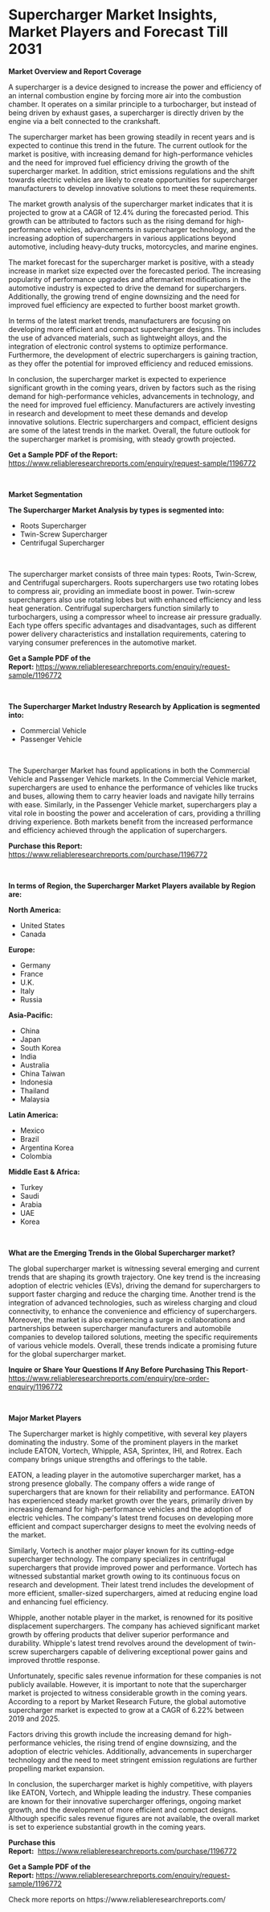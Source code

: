 <p><h1>Supercharger Market Insights, Market Players and Forecast Till 2031</h1></p><p><strong>Market Overview and Report Coverage</strong></p>
<p><p>A supercharger is a device designed to increase the power and efficiency of an internal combustion engine by forcing more air into the combustion chamber. It operates on a similar principle to a turbocharger, but instead of being driven by exhaust gases, a supercharger is directly driven by the engine via a belt connected to the crankshaft.</p><p>The supercharger market has been growing steadily in recent years and is expected to continue this trend in the future. The current outlook for the market is positive, with increasing demand for high-performance vehicles and the need for improved fuel efficiency driving the growth of the supercharger market. In addition, strict emissions regulations and the shift towards electric vehicles are likely to create opportunities for supercharger manufacturers to develop innovative solutions to meet these requirements.</p><p>The market growth analysis of the supercharger market indicates that it is projected to grow at a CAGR of 12.4% during the forecasted period. This growth can be attributed to factors such as the rising demand for high-performance vehicles, advancements in supercharger technology, and the increasing adoption of superchargers in various applications beyond automotive, including heavy-duty trucks, motorcycles, and marine engines.</p><p>The market forecast for the supercharger market is positive, with a steady increase in market size expected over the forecasted period. The increasing popularity of performance upgrades and aftermarket modifications in the automotive industry is expected to drive the demand for superchargers. Additionally, the growing trend of engine downsizing and the need for improved fuel efficiency are expected to further boost market growth.</p><p>In terms of the latest market trends, manufacturers are focusing on developing more efficient and compact supercharger designs. This includes the use of advanced materials, such as lightweight alloys, and the integration of electronic control systems to optimize performance. Furthermore, the development of electric superchargers is gaining traction, as they offer the potential for improved efficiency and reduced emissions.</p><p>In conclusion, the supercharger market is expected to experience significant growth in the coming years, driven by factors such as the rising demand for high-performance vehicles, advancements in technology, and the need for improved fuel efficiency. Manufacturers are actively investing in research and development to meet these demands and develop innovative solutions. Electric superchargers and compact, efficient designs are some of the latest trends in the market. Overall, the future outlook for the supercharger market is promising, with steady growth projected.</p></p>
<p><strong>Get a Sample PDF of the Report:</strong> <a href="https://www.reliableresearchreports.com/enquiry/request-sample/1196772">https://www.reliableresearchreports.com/enquiry/request-sample/1196772</a></p>
<p>&nbsp;</p>
<p><strong>Market Segmentation</strong></p>
<p><strong>The Supercharger Market Analysis by types is segmented into:</strong></p>
<p><ul><li>Roots Supercharger</li><li>Twin-Screw Supercharger</li><li>Centrifugal Supercharger</li></ul></p>
<p>&nbsp;</p>
<p><p>The supercharger market consists of three main types: Roots, Twin-Screw, and Centrifugal superchargers. Roots superchargers use two rotating lobes to compress air, providing an immediate boost in power. Twin-screw superchargers also use rotating lobes but with enhanced efficiency and less heat generation. Centrifugal superchargers function similarly to turbochargers, using a compressor wheel to increase air pressure gradually. Each type offers specific advantages and disadvantages, such as different power delivery characteristics and installation requirements, catering to varying consumer preferences in the automotive market.</p></p>
<p><strong>Get a Sample PDF of the Report:</strong>&nbsp;<a href="https://www.reliableresearchreports.com/enquiry/request-sample/1196772">https://www.reliableresearchreports.com/enquiry/request-sample/1196772</a></p>
<p>&nbsp;</p>
<p><strong>The Supercharger Market Industry Research by Application is segmented into:</strong></p>
<p><ul><li>Commercial Vehicle</li><li>Passenger Vehicle</li></ul></p>
<p>&nbsp;</p>
<p><p>The Supercharger Market has found applications in both the Commercial Vehicle and Passenger Vehicle markets. In the Commercial Vehicle market, superchargers are used to enhance the performance of vehicles like trucks and buses, allowing them to carry heavier loads and navigate hilly terrains with ease. Similarly, in the Passenger Vehicle market, superchargers play a vital role in boosting the power and acceleration of cars, providing a thrilling driving experience. Both markets benefit from the increased performance and efficiency achieved through the application of superchargers.</p></p>
<p><strong>Purchase this Report:</strong>&nbsp; <a href="https://www.reliableresearchreports.com/purchase/1196772">https://www.reliableresearchreports.com/purchase/1196772</a></p>
<p>&nbsp;</p>
<p><strong>In terms of Region, the Supercharger Market Players available by Region are:</strong></p>
<p>
    <p> <strong> North America: </strong>
        <ul>
            <li>United States</li>
            <li>Canada</li>
        </ul>
        </p> 
    <p> <strong> Europe: </strong>
        <ul>
            <li>Germany</li>
            <li>France</li>
            <li>U.K.</li>
            <li>Italy</li>
            <li>Russia</li>
        </ul>
        </p> 
    <p> <strong> Asia-Pacific: </strong>
        <ul>
            <li>China</li>
            <li>Japan</li>
            <li>South Korea</li>
            <li>India</li>
            <li>Australia</li>
            <li>China Taiwan</li>
            <li>Indonesia</li>
            <li>Thailand</li>
            <li>Malaysia</li>
        </ul>
        </p> 
    <p> <strong> Latin America: </strong>
        <ul>
            <li>Mexico</li>
            <li>Brazil</li>
            <li>Argentina Korea</li>
            <li>Colombia</li>
        </ul>
        </p> 
    <p> <strong> Middle East & Africa: </strong>
        <ul>
            <li>Turkey</li>
            <li>Saudi</li>
            <li>Arabia</li>
            <li>UAE</li>
            <li>Korea</li>
        </ul>
    </p>
    </p>
<p>&nbsp;</p>
<p><strong>What are the Emerging Trends in the Global Supercharger market?</strong></p>
<p><p>The global supercharger market is witnessing several emerging and current trends that are shaping its growth trajectory. One key trend is the increasing adoption of electric vehicles (EVs), driving the demand for superchargers to support faster charging and reduce the charging time. Another trend is the integration of advanced technologies, such as wireless charging and cloud connectivity, to enhance the convenience and efficiency of superchargers. Moreover, the market is also experiencing a surge in collaborations and partnerships between supercharger manufacturers and automobile companies to develop tailored solutions, meeting the specific requirements of various vehicle models. Overall, these trends indicate a promising future for the global supercharger market.</p></p>
<p><strong>Inquire or Share Your Questions If Any Before Purchasing This Report</strong>- <a href="https://www.reliableresearchreports.com/enquiry/pre-order-enquiry/1196772">https://www.reliableresearchreports.com/enquiry/pre-order-enquiry/1196772</a></p>
<p>&nbsp;</p>
<p><strong>Major Market Players</strong></p>
<p><p>The Supercharger market is highly competitive, with several key players dominating the industry. Some of the prominent players in the market include EATON, Vortech, Whipple, ASA, Sprintex, IHI, and Rotrex. Each company brings unique strengths and offerings to the table.</p><p>EATON, a leading player in the automotive supercharger market, has a strong presence globally. The company offers a wide range of superchargers that are known for their reliability and performance. EATON has experienced steady market growth over the years, primarily driven by increasing demand for high-performance vehicles and the adoption of electric vehicles. The company's latest trend focuses on developing more efficient and compact supercharger designs to meet the evolving needs of the market.</p><p>Similarly, Vortech is another major player known for its cutting-edge supercharger technology. The company specializes in centrifugal superchargers that provide improved power and performance. Vortech has witnessed substantial market growth owing to its continuous focus on research and development. Their latest trend includes the development of more efficient, smaller-sized superchargers, aimed at reducing engine load and enhancing fuel efficiency.</p><p>Whipple, another notable player in the market, is renowned for its positive displacement superchargers. The company has achieved significant market growth by offering products that deliver superior performance and durability. Whipple's latest trend revolves around the development of twin-screw superchargers capable of delivering exceptional power gains and improved throttle response.</p><p>Unfortunately, specific sales revenue information for these companies is not publicly available. However, it is important to note that the supercharger market is projected to witness considerable growth in the coming years. According to a report by Market Research Future, the global automotive supercharger market is expected to grow at a CAGR of 6.22% between 2019 and 2025.</p><p>Factors driving this growth include the increasing demand for high-performance vehicles, the rising trend of engine downsizing, and the adoption of electric vehicles. Additionally, advancements in supercharger technology and the need to meet stringent emission regulations are further propelling market expansion.</p><p>In conclusion, the supercharger market is highly competitive, with players like EATON, Vortech, and Whipple leading the industry. These companies are known for their innovative supercharger offerings, ongoing market growth, and the development of more efficient and compact designs. Although specific sales revenue figures are not available, the overall market is set to experience substantial growth in the coming years.</p></p>
<p><strong>Purchase this Report:</strong>&nbsp;&nbsp;<a href="https://www.reliableresearchreports.com/purchase/1196772">https://www.reliableresearchreports.com/purchase/1196772</a></p>
<p></p>
<p><strong>Get a Sample PDF of the Report:</strong>&nbsp;<a href="https://www.reliableresearchreports.com/enquiry/request-sample/1196772">https://www.reliableresearchreports.com/enquiry/request-sample/1196772</a></p>
<p>Check more reports on https://www.reliableresearchreports.com/</p>